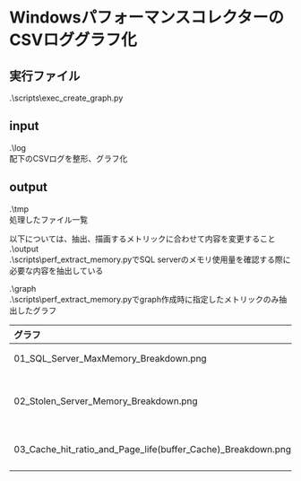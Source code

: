 # WindowsパフォーマンスコレクターのCSVロググラフ化
## 実行ファイル
.\scripts\exec_create_graph.py

## input
.\log<br>
配下のCSVログを整形、グラフ化

## output
.\tmp<br>
処理したファイル一覧


以下については、抽出、描画するメトリックに合わせて内容を変更すること<br>
.\output<br>
.\scripts\perf_extract_memory.pyでSQL serverのメモリ使用量を確認する際に必要な内容を抽出している

.\graph<br>
.\scripts\perf_extract_memory.pyでgraph作成時に指定したメトリックのみ抽出したグラフ

|グラフ|説明|
|:---|:---|
|01_SQL_Server_MaxMemory_Breakdown.png|MaxServerMemoryの内訳|
|02_Stolen_Server_Memory_Breakdown.png|01グラフのStolen_server_Memoryの内訳の一部(主にプランキャッシュ)|
|03_Cache_hit_ratio_and_Page_life(buffer_Cache)_Breakdown.png|キャッシュヒット率とbuffer_CacheのPage_life|

